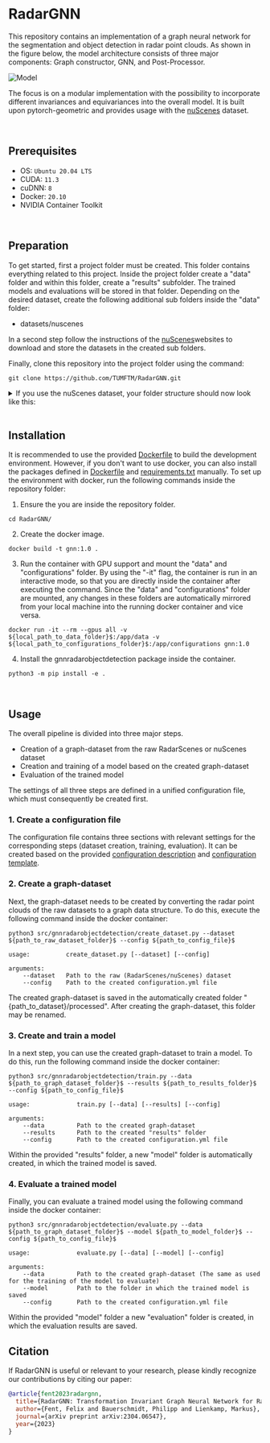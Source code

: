 # RadarGNN

This repository contains an implementation of a graph neural network for the segmentation and object detection in radar point clouds. As shown in the figure below, the model architecture consists of three major components: Graph constructor, GNN, and Post-Processor.

![Model](https://github.com/Krutika-Mathapati/RadarGNN/assets/84244175/e934ea3f-42b4-49e4-adc7-ae9057e81a89)

The focus is on a modular implementation with the possibility to incorporate different invariances and equivariances into the overall model. It is built upon pytorch-geometric and provides usage with the [nuScenes](https://drive.google.com/file/d/1m0sWHNF-g-0mwy9KKudnuyaDRwMd1rVY/view?usp=sharing) dataset.

<br>

## Prerequisites
- OS: `Ubuntu 20.04 LTS`
- CUDA: `11.3`
- cuDNN: `8`
- Docker: `20.10`
- NVIDIA Container Toolkit
<br>

##  Preparation
To get started, first a project folder must be created. This folder contains everything related to this project. Inside the project folder create a "data" folder and within this folder, create a "results" subfolder. The trained models and evaluations will be stored in that folder. Depending on the desired dataset, create the following additional sub folders inside the "data" folder:
- datasets/nuscenes

In a second step follow the instructions of the [nuScenes](https://drive.google.com/file/d/1m0sWHNF-g-0mwy9KKudnuyaDRwMd1rVY/view?usp=sharing)websites to download and store the datasets in the created sub folders. 

Finally, clone this repository into the project folder using the command:
```
git clone https://github.com/TUMFTM/RadarGNN.git
```

<details>
<summary>If you use the nuScenes dataset, your folder structure should now look like this: </summary>

```
.
|  
+---data/  
|   |  
|   +---datasets/  
|   |   |  
|   |   +---nuScenes/  
|   |   |   |               
|   |   |   +---License.md
|   |   |   |
|   |   |   +---data/        
|   |
|   +---results/  
| 
+---docs/
|
+---configurations/
|   
+---test/
|
+---src/  
|
+---...
```
</details>
<br>

## Installation
It is recommended to use the provided [Dockerfile](Dockerfile) to build the development environment. However, if you don't want to use docker, you can also install the packages defined in [Dockerfile](Dockerfile) and [requirements.txt](requirements.txt) manually. To set up the environment with docker, run the following commands inside the repository folder:

1. Ensure the you are inside the repository folder.
```
cd RadarGNN/
```
2. Create the docker image.
```
docker build -t gnn:1.0 .
```
3. Run the container with GPU support and mount the "data" and "configurations" folder. By using the "-it" flag, the container is run in an interactive mode, so that you are directly inside the container after executing the command. Since the "data" and "configurations" folder are mounted, any changes in these folders are automatically mirrored from your local machine into the running docker container and vice versa. 
```
docker run -it --rm --gpus all -v ${local_path_to_data_folder}$:/app/data -v ${local_path_to_configurations_folder}$:/app/configurations gnn:1.0
```
4. Install the gnnradarobjectdetection package inside the container.
```
python3 -m pip install -e .
```
<br />

##  Usage
The overall pipeline is divided into three major steps. 

- Creation of a graph-dataset from the raw RadarScenes or nuScenes dataset
- Creation and training of a model based on the created graph-dataset
- Evaluation of the trained model

The settings of all three steps are defined in a unified configuration file, which must consequently be created first.
### 1. Create a configuration file 
The configuration file contains three sections with relevant settings for the corresponding steps (dataset creation, training, evaluation). It can be created based on the provided [configuration description](/configurations/configuration_description.yml) and [configuration template](/configurations/configuration_template.yml).
<br />

### 2. Create a graph-dataset
Next, the graph-dataset needs to be created by converting the radar point clouds of the raw datasets to a graph data structure. To do this, execute the following command inside the docker container: 
```
python3 src/gnnradarobjectdetection/create_dataset.py --dataset ${path_to_raw_dataset_folder}$ --config ${path_to_config_file}$
```

```
usage:          create_dataset.py [--dataset] [--config]

arguments:
    --dataset   Path to the raw (RadarScenes/nuScenes) dataset
    --config    Path to the created configuration.yml file
```

The created graph-dataset is saved in the automatically created folder "{path_to_dataset}/processed". After creating the graph-dataset, this folder may be renamed.
<br />

### 3. Create and train a model
In a next step, you can use the created graph-dataset to train a model. To do this, run the following command inside the docker container: 
```
python3 src/gnnradarobjectdetection/train.py --data ${path_to_graph_dataset_folder}$ --results ${path_to_results_folder}$ --config ${path_to_config_file}$
```
```
usage:             train.py [--data] [--results] [--config]

arguments:
    --data         Path to the created graph-dataset
    --results      Path to the created "results" folder
    --config       Path to the created configuration.yml file
```

Within the provided "results" folder, a new "model" folder is automatically created, in which the trained model is saved.
<br />

### 4. Evaluate a trained model 
Finally, you can evaluate a trained model using the following command inside the docker container: 
```
python3 src/gnnradarobjectdetection/evaluate.py --data ${path_to_graph_dataset_folder}$ --model ${path_to_model_folder}$ --config ${path_to_config_file}$ 
```
```
usage:             evaluate.py [--data] [--model] [--config]

arguments:
    --data         Path to the created graph-dataset (The same as used for the training of the model to evaluate)
    --model        Path to the folder in which the trained model is saved
    --config       Path to the created configuration.yml file
```
Within the provided "model" folder a new "evaluation" folder is created, in which the evaluation results are saved.

## Citation
If RadarGNN is useful or relevant to your research, please kindly recognize our contributions by citing our paper:

```bibtex
@article{fent2023radargnn,
  title={RadarGNN: Transformation Invariant Graph Neural Network for Radar-based Perception},
  author={Fent, Felix and Bauerschmidt, Philipp and Lienkamp, Markus},
  journal={arXiv preprint arXiv:2304.06547},
  year={2023}
}
```
